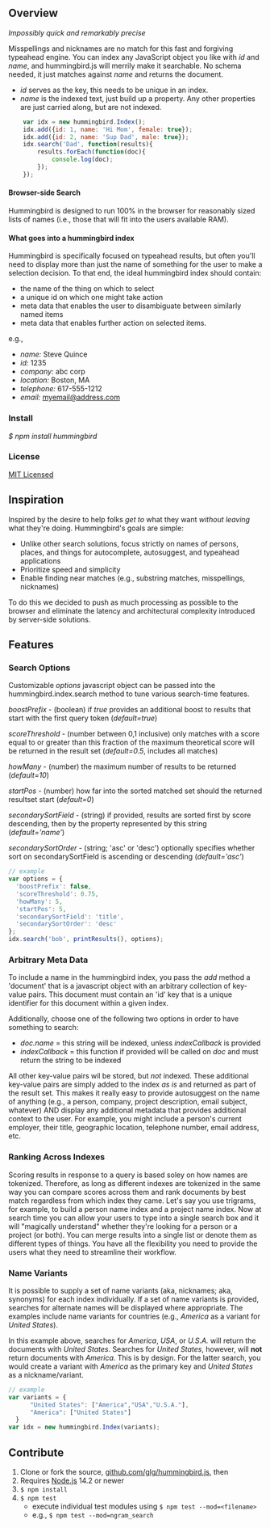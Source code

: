 ## Overview

_Impossibly quick and remarkably precise_

Misspellings and nicknames are no match for this fast and forgiving typeahead engine.
You can index any JavaScript object you like with _id_ and _name_, and
hummingbird.js will merrily make it searchable. No schema needed, it
just matches against _name_ and returns the document.

* _id_ serves as the key, this needs to be unique in an index.
* _name_ is the indexed text, just build up a property.
Any other properties are just carried along, but are not indexed.

```javascript
    var idx = new hummingbird.Index();
    idx.add({id: 1, name: 'Hi Mom', female: true});
    idx.add({id: 2, name: 'Sup Dad', male: true});
    idx.search('Dad', function(results){
        results.forEach(function(doc){
            console.log(doc);
        });
    });
```

#### Browser-side Search
Hummingbird is designed to run 100% in the browser for reasonably sized
lists of names (i.e., those that will fit into the users available RAM).

#### What goes into a hummingbird index
Hummingbird is specifically focused on typeahead results, but often
you'll need to display more than just the name of something for the user
to make a selection decision.  To that end, the ideal hummingbird index
should contain:

* the name of the thing on which to select
* a unique id on which one might take action
* meta data that enables the user to disambiguate between similarly
named items
* meta data that enables further action on selected items.

e.g.,

* *name:* Steve Quince
* *id:* 1235
* *company:* abc corp
* *location:* Boston, MA
* *telephone:* 617-555-1212
* *email:* myemail@address.com
### Install
_$ npm install hummingbird_

### License
[MIT Licensed](./LICENSE)

## Inspiration

Inspired by the desire to help folks _get to_ what they want
_without leaving_ what they're doing.  Hummingbird's
goals are simple:

* Unlike other search solutions, focus strictly on names of
persons, places, and things for autocomplete, autosuggest,
and typeahead applications
* Prioritize speed and simplicity
* Enable finding near matches (e.g., substring matches, misspellings, nicknames)

To do this we decided to push as much processing as possible to the
browser and eliminate the latency and architectural complexity
introduced by server-side solutions.

## Features

### Search Options
Customizable _options_ javascript object can be passed into the
hummingbird.index.search method to tune various search-time
features.

_boostPrefix_ - (boolean) if _true_ provides an additional boost to results that start with the first
  query token (_default=true_)

_scoreThreshold_ - (number between 0,1 inclusive) only matches with a score equal to or greater
  than this fraction of the maximum theoretical score will be returned in the result set (_default=0.5_,
  includes all matches)

_howMany_ - (number) the maximum number of results to be returned (_default=10_)

_startPos_ - (number) how far into the sorted matched set should the returned resultset start (_default=0_)

_secondarySortField_ - (string) if provided, results are sorted first by score descending,
  then by the property represented by this string (_default='name'_)

_secondarySortOrder_ - (string; 'asc' or 'desc') optionally specifies whether sort on secondarySortField
  is ascending or descending (_default='asc'_)

```javascript
// example
var options = {
  'boostPrefix': false,
  'scoreThreshold': 0.75,
  'howMany': 5,
  'startPos': 5,
  'secondarySortField': 'title',
  'secondarySortOrder': 'desc'
};
idx.search('bob', printResults(), options);
```

### Arbitrary Meta Data
To include a name in the hummingbird index, you pass the _add_ method a
'document' that is a javascript object with an arbitrary collection of key-value
pairs.  This document must contain an 'id' key that is a unique identifier for this
document within a given index.

Additionally, choose one of the following two options in order to have something to search:

* _doc.name_ = this string will be indexed, unless _indexCallback_ is
provided
* _indexCallback_ = this function if provided will be called on _doc_ and must return
  the string to be indexed

All other key-value pairs wil be stored, but *not* indexed.
These additional key-value pairs are simply added to the index *as is* and returned as part of
the result set. This makes it really easy to provide autosuggest on the name of
anything (e.g., a person, company, project description, email subject,
whatever) AND display any additional metadata that provides additional
context to the user.  For example, you might include a person's current
employer, their title, geographic location, telephone number, email
address, etc.

### Ranking Across Indexes
Scoring results in response to a query is based soley on how
names are tokenized.  Therefore, as long as different indexes are tokenized in the
same way you can compare scores across them and rank documents by best
match regardless from which index they came.  Let's say you use
trigrams, for example, to build a person name index and a project name index.  Now
at search time you can allow your users to type into a single search box
and it will "magically understand" whether they're looking for a person
or a project (or both).  You can merge results into a single list or
denote them as different types of things.  You have all the
flexibility you need to provide the users what they need to streamline
their workflow.

### Name Variants
It is possible to supply a set of name variants (aka, nicknames; aka, synonyms)
for each index individually.  If a set of name variants is provided, searches for
alternate names will be displayed where appropriate.  The examples
include name variants for countries (e.g., _America_ as a variant for
_United States_).

In this example above, searches for _America_, _USA_, or _U.S.A._ will
return the documents with _United States_.  Searches for _United
States_, however, will **not** return documents with _America_.  This is
by design.  For the latter search, you would create a variant with
_America_ as the primary key and _United States_ as a nickname/variant.

```javascript
// example
var variants = {
      "United States": ["America","USA","U.S.A."],
      "America": ["United States"]
  }
var idx = new hummingbird.Index(variants);
```


## Contribute
1. Clone or fork the source, [github.com/glg/hummingbird.js](http://github.com/glg/hummingbird.js), then
1. Requires [Node.js](https://nodejs.org/) 14.2 or newer
1. `$ npm install`
1. `$ npm test`
    - execute individual test modules using `$ npm test --mod=<filename>`
    - e.g., `$ npm test --mod=ngram_search`
